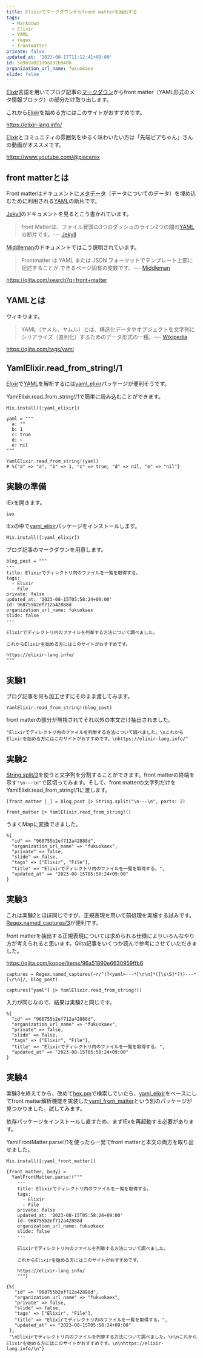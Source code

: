 ```yaml
---
title: Elixirでマークダウンからfront matterを抽出する
tags:
  - Markdown
  - Elixir
  - YAML
  - regex
  - frontmatter
private: false
updated_at: '2023-08-17T11:12:41+09:00'
id: 5a969a821d9ad32b940b
organization_url_name: fukuokaex
slide: false
---
```


[Elixir]言語を用いてブログ記事の[マークダウン][wiki Markdown]からfront matter（YAML形式のメタ情報ブロック）の部分だけ取り出します。

これから[Elixir]を始める方にはこのサイトがおすすめです。

https://elixir-lang.info/

[Elixir]とコミュニティの雰囲気をゆるく味わいたい方は「先端ピアちゃん」さんの動画がオススメです。

https://www.youtube.com/@piacerex

[Elixir]: https://elixir-lang.org/

## front matterとは

Front matterはドキュメントに[メタデータ][wiki メタデータ]（データについてのデータ）を埋め込むために利用される[YAML]の断片です。

[Jekyll]のドキュメントを見るとこう書かれています。

> front Matterは、ファイル冒頭の3つのダッシュのライン2つの間の[YAML]の断片です。--- [Jekyll][Jekyll front Matter]

[Middleman]のドキュメントではこう説明されています。

> Frontmatter は YAML または JSON フォーマットでテンプレート上部に記述することが できるページ固有の変数です。--- [Middleman][Middleman front Matter]

https://qiita.com/search?q=front+matter

[Elixir]: https://elixir-lang.org/
[Jekyll]: http://jekyllrb-ja.github.io/
[Jekyll front Matter]: http://jekyllrb-ja.github.io/docs/step-by-step/03-front-matter/
[Middleman]: https://middlemanapp.com/jp/
[Middleman front Matter]: http://jekyllrb-ja.github.io/docs/step-by-step/03-front-matter/
[YAML]: https://yaml.org/
[wiki メタデータ]: https://ja.wikipedia.org/wiki/%E3%83%A1%E3%82%BF%E3%83%87%E3%83%BC%E3%82%BF
[wiki Markdown]: https://ja.wikipedia.org/wiki/Markdown
[wiki YAML]: https://ja.wikipedia.org/wiki/YAML

## YAMLとは

ウィキります。

> YAML（ヤメル、ヤムル）とは、構造化データやオブジェクトを文字列にシリアライズ（直列化）するためのデータ形式の一種。--- [Wikipedia][wiki YAML]

https://qiita.com/tags/yaml

## YamlElixir.read_from_string!/1

[Elixir]で[YAML]を解析するには[yaml_elixir]パッケージが便利そうです。

YamlElixir.read_from_string!/1で簡単に読み込むことができます。

```elixir:IEx
Mix.install([:yaml_elixir])

yaml = """
  a: ""
  b: 1
  c: true
  d: ~
  e: nil
"""

YamlElixir.read_from_string!(yaml)
# %{"a" => "a", "b" => 1, "c" => true, "d" => nil, "e" => "nil"}
```

[yaml_elixir]: https://hex.pm/packages/yaml_elixir

## 実験の準備

IExを開きます。

```bash
iex
```

IExの中で[yaml_elixir]パッケージをインストールします。

```elixir:IEx
Mix.install([:yaml_elixir])
```

ブログ記事のマークダウンを用意します。

```elixir:IEx
blog_post = """
---
title: Elixirでディレクトリ内のファイルを一覧を取得する。
tags:
  - Elixir
  - File
private: false
updated_at: '2023-08-15T05:58:24+09:00'
id: 968755b2ef712a42888d
organization_url_name: fukuokaex
slide: false
---

Elixirでディレクトリ内のファイルを列挙する方法について調べました。

これからElixirを始める方にはこのサイトがおすすめです。

https://elixir-lang.info/
"""
```

## 実験1

プログ記事を何も加工せずにそのまま渡してみます。

```elixir:実験1
YamlElixir.read_from_string!(blog_post)
```

front matterの部分が無視されてそれ以外の本文だけ抽出されました。

```elixir:結果1
"Elixirでディレクトリ内のファイルを列挙する方法について調べました。\nこれからElixirを始める方にはこのサイトがおすすめです。\nhttps://elixir-lang.info/"
```

## 実験2

[String.split/3]を使うと文字列を分割することができます。front matterの終端を示す`"\n---\n"`で区切ってみます。そして、front matterの文字列だけをYamlElixir.read_from_string!/1に渡します。

[String.split/3]: https://hexdocs.pm/elixir/main/String.html#split/3

```elixir:実験2
[front_matter |_] = blog_post |> String.split("\n---\n", parts: 2)

front_matter |> YamlElixir.read_from_string!()
```

うまくMapに変換できました。

```elixir:結果2
%{
  "id" => "968755b2ef712a42888d",
  "organization_url_name" => "fukuokaex",
  "private" => false,
  "slide" => false,
  "tags" => ["Elixir", "File"],
  "title" => "Elixirでディレクトリ内のファイルを一覧を取得する。",
  "updated_at" => "2023-08-15T05:58:24+09:00"
}
```

## 実験3

これは実験2とほぼ同じですが、正規表現を用いて前処理を実施する試みです。[Regex.named_captures/3]が便利です。

[Regex.named_captures/3]: https://hexdocs.pm/elixir/main/Regex.html#named_captures/3

front matterを抽出する正規表現については求められる仕様によりいろんなやり方が考えられると思います。Qiita記事をいくつか読んで参考にさせていただきました。

https://qiita.com/koppe/items/96a51890e6630959ffb6


```elixir:実験3
captures = Regex.named_captures(~r/^(?<yaml>---*[\r\n]*([\s\S]*?))---*[\r\n]/, blog_post)

captures["yaml"] |> YamlElixir.read_from_string!()
```

入力が同じなので、結果は実験2と同じです。

```elixir:結果3
%{
  "id" => "968755b2ef712a42888d",
  "organization_url_name" => "fukuokaex",
  "private" => false,
  "slide" => false,
  "tags" => ["Elixir", "File"],
  "title" => "Elixirでディレクトリ内のファイルを一覧を取得する。",
  "updated_at" => "2023-08-15T05:58:24+09:00"
}
```

## 実験4

実験3を終えてから、改めて[hex.pm](https://hex.pm/)で検索していたら、[yaml_elixir]をベースにしてfront matter解析機能を実装した[yaml_front_matter]という別のパッケージが見つかりました。試してみます。

依存パッケージをインストールし直すため、まずIExを再起動する必要があります。

YamlFrontMatter.parse!/1を使ったら一発でfront matterと本文の両方を取り出せました。

```elixir:実験4
Mix.install([:yaml_front_matter])

{front_matter, body} =
  YamlFrontMatter.parse!("""
    ---
    title: Elixirでディレクトリ内のファイルを一覧を取得する。
    tags:
      - Elixir
      - File
    private: false
    updated_at: '2023-08-15T05:58:24+09:00'
    id: 968755b2ef712a42888d
    organization_url_name: fukuokaex
    slide: false
    ---

    Elixirでディレクトリ内のファイルを列挙する方法について調べました。

    これからElixirを始める方にはこのサイトがおすすめです。

    https://elixir-lang.info/
    """)
```

```elixir:結果4
{%{
   "id" => "968755b2ef712a42888d",
   "organization_url_name" => "fukuokaex",
   "private" => false,
   "slide" => false,
   "tags" => ["Elixir", "File"],
   "title" => "Elixirでディレクトリ内のファイルを一覧を取得する。",
   "updated_at" => "2023-08-15T05:58:24+09:00"
 },
 "\nElixirでディレクトリ内のファイルを列挙する方法について調べました。\n\nこれからElixirを始める方にはこのサイトがおすすめです。\n\nhttps://elixir-lang.info/\n"}
```

[yaml_front_matter]: https://hex.pm/packages/yaml_front_matter
